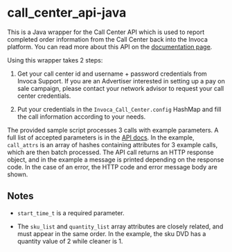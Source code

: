 <h1>call_center_api-java</h1>

This is a Java wrapper for the Call Center API which is used to report completed order information from the Call Center back into the Invoca platform. You can read more about this API on the [documentation page](http://support.invoca.com/advertisers/Sales_Reporting_API).

Using this wrapper takes 2 steps:

1. Get your call center id and username + password credentials from Invoca Support. If you are an Advertiser interested in setting up a pay on sale campaign, please contact your network advisor to request your call center credentials.

2. Put your credentials in the `Invoca_Call_Center.config` HashMap and fill the call information according to your needs.

The provided sample script processes 3 calls with example parameters. A full list of accepted parameters is in the [API docs](http://support.invoca.com/advertisers/Sales_Reporting_API). In the example, `call_attrs` is an array of hashes containing attributes for 3 example calls, which are then batch processed. The API call returns an HTTP response object, and in the example a message is printed depending on the response code. In the case of an error, the HTTP code and error message body are shown.

## Notes

* `start_time_t` is a required parameter.

* The `sku_list` and `quantity_list` array attributes are closely related, and must appear in the same order. In the example,  the sku DVD has a quantity value of 2 while cleaner is 1.
